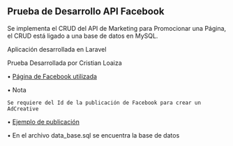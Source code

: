 ## Prueba de Desarrollo API Facebook

Se implementa el CRUD del API de Marketing para Promocionar una Página, el CRUD está ligado a una base de datos en MySQL.

Aplicación desarrollada en Laravel

Prueba Desarrollada por Cristian Loaiza

• <a target="_blank" href="https://www.facebook.com/Andr%C3%A9s-Arias-592692364752928/?__tn__=kC-R&eid=ARAsCQcN275_4MSx90hFJAYInRnka13F3BctOiSyrwx5Oio7y9gMDtLIgXAD60UP-8vbfKXJrXtTbA_r&hc_ref=ARSr30RB-yNIIaBtboJ_qfI0Wd0bOtnfkC0m6AwNfE9lBY78t_c-LoqOCyzk-j5ANm0&fref=nf">
Página de Facebook utilizada
</a>

• Nota

    Se requiere del Id de la publicación de Facebook para crear un AdCreative

• <a target="_blank"  href="https://www.facebook.com/592692364752928/photos/a.594977174524447/595049877850510/?type=3&eid=ARAbRKn-XczsnqDa1Y6zNjtO_EGmzqvlG_69sTHhoWHdTFbmPQtcrXX3nej-LscG83vW9BXob1STTjlW&__tn__=EHH-R">
Ejemplo de publicación
</a>


• En el archivo data_base.sql se encuentra la base de datos
